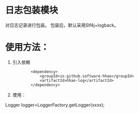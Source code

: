 # 日志包装模块

对日志记录进行包装。
包装后，默认采用Slf4j+logback。

# 使用方法：

1. 引入依赖

   ```
           <dependency>
               <groupId>io.github.software-hhao</groupId>
               <artifactId>hhao-log</artifactId>
           </dependency>
   ```
2. 使用：

Logger logger=LoggerFactory.getLogger(xxxx);
